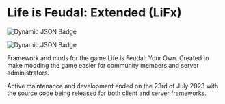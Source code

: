 # Life is Feudal: Extended (LiFx)
![Dynamic JSON Badge](https://img.shields.io/badge/dynamic/json?url=https%3A%2F%2Fapi.github.com%2Frepos%2FLiF-x%2FServerAutoloader%2Freleases%3Fper_page%3D1&query=%24%5B0%5D.name&label=ServerAutoloader&color=green)

![Dynamic JSON Badge](https://img.shields.io/badge/dynamic/json?url=https%3A%2F%2Fapi.github.com%2Frepos%2FLiF-x%2FClientAutoloader%2Freleases%3Fper_page%3D1&query=%24%5B0%5D.name&label=ClientAutoloader&color=blue)


Framework and mods for the game Life is Feudal: Your Own.
Created to make modding the game easier for community members and server administrators.

Active maintenance and development ended on the 23rd of July 2023 with the source code being released for both client and server frameworks. 
